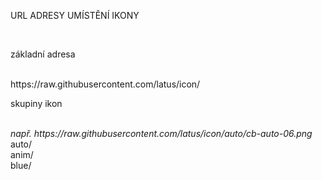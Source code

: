 URL ADRESY UMÍSTĚNÍ IKONY

<br/>

základní adresa

<br/>
https://raw.githubusercontent.com/latus/icon/
<br/>

skupiny ikon

<br/>
<i> 
např. https://raw.githubusercontent.com/latus/icon/auto/cb-auto-06.png
</i>
<br/>
    auto/
<br/>
    anim/
<br/>
    blue/
<br/>
